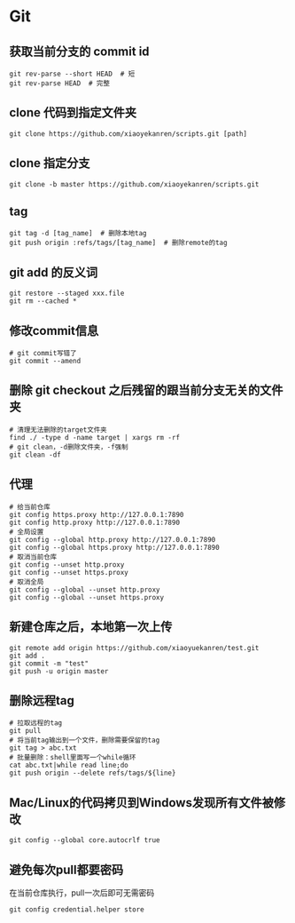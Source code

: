 # Git
## 获取当前分支的 commit id
``` shell
git rev-parse --short HEAD  # 短
git rev-parse HEAD  # 完整
```

## clone 代码到指定文件夹
``` shell
git clone https://github.com/xiaoyekanren/scripts.git [path]
```

## clone 指定分支
``` shell
git clone -b master https://github.com/xiaoyekanren/scripts.git
```

## tag
``` shell
git tag -d [tag_name]  # 删除本地tag
git push origin :refs/tags/[tag_name]  # 删除remote的tag
```

## git add 的反义词
``` shell
git restore --staged xxx.file
git rm --cached *
```

## 修改commit信息
``` shell
# git commit写错了
git commit --amend
```

## 删除 git checkout 之后残留的跟当前分支无关的文件夹
``` shell
# 清理无法删除的target文件夹
find ./ -type d -name target | xargs rm -rf
# git clean，-d删除文件夹，-f强制
git clean -df
```

## 代理
``` shell
# 给当前仓库
git config https.proxy http://127.0.0.1:7890
git config http.proxy http://127.0.0.1:7890
# 全局设置
git config --global http.proxy http://127.0.0.1:7890
git config --global https.proxy http://127.0.0.1:7890
# 取消当前仓库
git config --unset http.proxy
git config --unset https.proxy
# 取消全局
git config --global --unset http.proxy
git config --global --unset https.proxy
```

## 新建仓库之后，本地第一次上传
``` shell
git remote add origin https://github.com/xiaoyuekanren/test.git
git add .
git commit -m "test"
git push -u origin master
```

## 删除远程tag
``` shell
# 拉取远程的tag
git pull 
# 将当前tag输出到一个文件，删除需要保留的tag
git tag > abc.txt  
# 批量删除：shell里面写一个while循环
cat abc.txt|while read line;do
git push origin --delete refs/tags/${line}
```

## Mac/Linux的代码拷贝到Windows发现所有文件被修改
``` shell
git config --global core.autocrlf true
```

## 避免每次pull都要密码
在当前仓库执行，pull一次后即可无需密码   
```shell
git config credential.helper store
```

